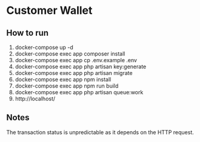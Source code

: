 # Customer Wallet

## How to run

1. docker-compose up -d
2. docker-compose exec app composer install
3. docker-compose exec app cp .env.example .env
4. docker-compose exec app php artisan key:generate
5. docker-compose exec app php artisan migrate
6. docker-compose exec app npm install
7. docker-compose exec app npm run build
8. docker-compose exec app php artisan queue:work
9. http://localhost/

## Notes

The transaction status is unpredictable as it depends on the HTTP request.
